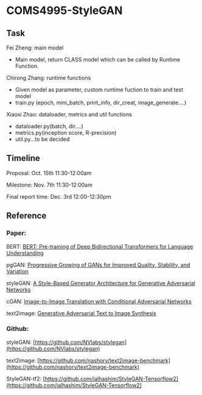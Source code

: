 # COMS4995-StyleGAN

## Task
Fei Zheng: main model
- Main model, return CLASS model which can be called by Runtime Function.

Chirong Zhang: runtime functions
- Given model as parameter, custom runtime fuction to train and test model
- train.py (epoch, mini_batch, print_info, dir_creat, image_generate....)

Xiaoxi Zhao: dataloader, metrics and util functions
- dataloader.py(batch, dir....)
- metrics.py(inception score, R-precision)
- util.py...to be decided

## Timeline
Proposal: Oct. 15th 11:30-12:00am

Milestone: Nov. 7th 11:30-12:00am

Final report time: Dec. 3rd 12:00-12:30pm


## Reference
### Paper:

BERT: [BERT: Pre-training of Deep Bidirectional Transformers for Language Understanding](https://arxiv.org/abs/1810.04805)

pgGAN: [Progressive Growing of GANs for Improved Quality, Stability, and Variation](https://arxiv.org/abs/1710.10196)

styleGAN: [A Style-Based Generator Architecture for Generative Adversarial Networks](https://arxiv.org/abs/1812.04948)

cGAN: [Image-to-Image Translation with Conditional Adversarial Networks](https://arxiv.org/abs/1611.07004)

text2image: [Generative Adversarial Text to Image Synthesis](https://arxiv.org/abs/1605.05396)  

### Github:

styleGAN: [https://github.com/NVlabs/stylegan](https://github.com/NVlabs/stylegan)

text2image: [https://github.com/nashory/text2image-benchmark](https://github.com/nashory/text2image-benchmark)

StyleGAN-tf2: [https://github.com/ialhashim/StyleGAN-Tensorflow2](https://github.com/ialhashim/StyleGAN-Tensorflow2)